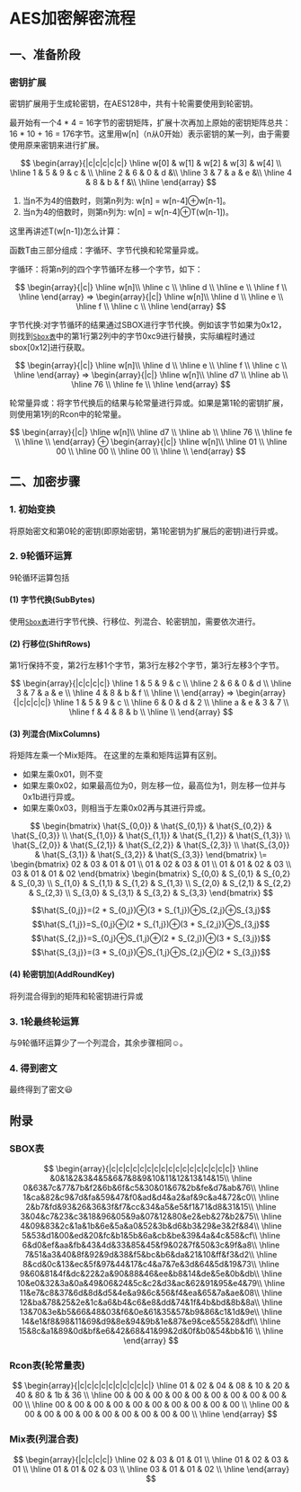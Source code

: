 # AES加密解密流程
## 一、准备阶段
### 密钥扩展
密钥扩展用于生成轮密钥，在AES128中，共有十轮需要使用到轮密钥。

最开始有一个4 * 4 = 16字节的密钥矩阵，扩展十次再加上原始的密钥矩阵总共：16 * 10 + 16 = 176字节。这里用w[n]（n从0开始）表示密钥的某一列，由于需要使用原来密钥来进行扩展。

$$
\begin{array}{|c|c|c|c|c|}
    \hline w[0] & w[1] & w[2] & w[3] & w[4] \\
	\hline 1 & 5 & 9 & c & \\
	\hline 2 & 6 & 0 & d &\\
	\hline 3 & 7 & a & e &\\
	\hline 4 & 8 & b & f &\\
	\hline
\end{array}
$$

1. 当n不为4的倍数时，则第n列为: w[n] = w[n-4]⊕w[n-1]。
2. 当n为4的倍数时，则第n列为: w[n] = w[n-4]⊕T(w[n-1])。

这里再讲述T(w[n-1])怎么计算：

函数T由三部分组成：字循环、字节代换和轮常量异或。

字循环：将第n列的四个字节循环左移一个字节，如下：

$$
\begin{array}{|c|}
    \hline w[n]\\
	\hline c \\
	\hline d \\
	\hline e \\
	\hline f \\
	\hline
\end{array}
 =>
\begin{array}{|c|}
    \hline w[n]\\
	\hline d \\
	\hline e \\
	\hline f \\
	\hline c \\
	\hline
\end{array}
$$

字节代换:对字节循环的结果通过SBOX进行字节代换。例如该字节如果为0x12，则找到[`Sbox表`](#sbox表)中的第1行第2列中的字节0xc9进行替换，实际编程时通过sbox[0x12]进行获取。

$$
\begin{array}{|c|}
    \hline w[n]\\
	\hline d \\
	\hline e \\
	\hline f \\
	\hline c \\
	\hline
\end{array}
 =>
\begin{array}{|c|}
    \hline w[n]\\
	\hline d7 \\
	\hline ab \\
	\hline 76 \\
	\hline fe \\
	\hline
\end{array}
$$

轮常量异或：将字节代换后的结果与轮常量进行异或。如果是第1轮的密钥扩展，则使用第1列的Rcon中的轮常量。

$$
\begin{array}{|c|}
    \hline w[n]\\
	\hline d7 \\
	\hline ab \\
	\hline 76 \\
	\hline fe \\
	\hline \\
\end{array}
⊕
\begin{array}{|c|}
    \hline w[n]\\
	\hline 01 \\
	\hline 00 \\
	\hline 00 \\
	\hline 00 \\
	\hline \\
\end{array}
$$

## 二、加密步骤
### 1. 初始变换
将原始密文和第0轮的密钥(即原始密钥，第1轮密钥为扩展后的密钥)进行异或。
### 2. 9轮循环运算
9轮循环运算包括
#### (1) 字节代换(SubBytes)
使用[`Sbox表`](#sbox表)进行字节代换、行移位、列混合、轮密钥加，需要依次进行。
#### (2) 行移位(ShiftRows)
第1行保持不变，第2行左移1个字节，第3行左移2个字节，第3行左移3个字节。

$$
\begin{array}{|c|c|c|c|}
	\hline 1 & 5 & 9 & c \\
	\hline 2 & 6 & 0 & d \\
	\hline 3 & 7 & a & e \\
	\hline 4 & 8 & b & f \\
	\hline \\
\end{array}
=>
\begin{array}{|c|c|c|c|}
	\hline 1 & 5 & 9 & c \\
	\hline 6 & 0 & d & 2 \\
	\hline a & e & 3 & 7 \\ 
	\hline f & 4 & 8 & b \\
	\hline \\
\end{array}
$$





#### (3) 列混合(MixColumns)
将矩阵左乘一个Mix矩阵。
在这里的左乘和矩阵运算有区别。
- 如果左乘0x01，则不变
- 如果左乘0x02，如果最高位为0，则左移一位，最高位为1，则左移一位并与0x1b进行异或。
- 如果左乘0x03，则相当于左乘0x02再与其进行异或。

$$
\begin{bmatrix}
\hat{S_{0,0}} & \hat{S_{0,1}} & \hat{S_{0,2}} & \hat{S_{0,3}} \\
\hat{S_{1,0}} & \hat{S_{1,1}} & \hat{S_{1,2}} & \hat{S_{1,3}} \\
\hat{S_{2,0}} & \hat{S_{2,1}} & \hat{S_{2,2}} & \hat{S_{2,3}} \\
\hat{S_{3,0}} & \hat{S_{3,1}} & \hat{S_{3,2}} & \hat{S_{3,3}} 
\end{bmatrix}
\=
\begin{bmatrix}
02 & 03 & 01 & 01 \\
01 & 02 & 03 & 01 \\
01 & 01 & 02 & 03 \\
03 & 01 & 01 & 02 
\end{bmatrix}
\begin{bmatrix}
S_{0,0} & S_{0,1} & S_{0,2} & S_{0,3} \\
S_{1,0} & S_{1,1} & S_{1,2} & S_{1,3} \\
S_{2,0} & S_{2,1} & S_{2,2} & S_{2,3} \\
S_{3,0} & S_{3,1} & S_{3,2} & S_{3,3} 
\end{bmatrix}
$$

$$\hat{S_{0,j}}=(2 * S_{0,j})⊕(3 * S_{1,j})⊕S_{2,j}⊕S_{3,j}$$
$$\hat{S_{1,j}}=S_{0,j}⊕(2 * S_{1,j})⊕(3 * S_{2,j})⊕S_{3,j}$$
$$\hat{S_{2,j}}=S_{0,j}⊕S_{1,j}⊕(2 * S_{2,j})⊕(3 * S_{3,j})$$
$$\hat{S_{3,j}}=(3 * S_{0,j})⊕S_{1,j}⊕S_{2,j}⊕(2 * S_{3,j})$$


#### (4) 轮密钥加(AddRoundKey)
将列混合得到的矩阵和轮密钥进行异或
### 3. 1轮最终轮运算
与9轮循环运算少了一个列混合，其余步骤相同:relaxed:。
### 4. 得到密文
最终得到了密文:smiley:


## 附录
### SBOX表


$$
\begin{array}{|c|c|c|c|c|c|c|c|c|c|c|c|c|c|c|c|c|}
\hline &0&1&2&3&4&5&6&7&8&9&10&11&12&13&14&15\\
\hline 0&63&7c&77&7b&f2&6b&6f&c5&30&01&67&2b&fe&d7&ab&76\\
\hline 1&ca&82&c9&7d&fa&59&47&f0&ad&d4&a2&af&9c&a4&72&c0\\
\hline 2&b7&fd&93&26&36&3f&f7&cc&34&a5&e5&f1&71&d8&31&15\\
\hline 3&04&c7&23&c3&18&96&05&9a&07&12&80&e2&eb&27&b2&75\\
\hline 4&09&83&2c&1a&1b&6e&5a&a0&52&3b&d6&b3&29&e3&2f&84\\
\hline 5&53&d1&00&ed&20&fc&b1&5b&6a&cb&be&39&4a&4c&58&cf\\
\hline 6&d0&ef&aa&fb&43&4d&33&85&45&f9&02&7f&50&3c&9f&a8\\
\hline 7&51&a3&40&8f&92&9d&38&f5&bc&b6&da&21&10&ff&f3&d2\\
\hline 8&cd&0c&13&ec&5f&97&44&17&c4&a7&7e&3d&64&5d&19&73\\
\hline 9&60&81&4f&dc&22&2a&90&88&46&ee&b8&14&de&5e&0b&db\\
\hline 10&e0&32&3a&0a&49&06&24&5c&c2&d3&ac&62&91&95&e4&79\\
\hline 11&e7&c8&37&6d&8d&d5&4e&a9&6c&56&f4&ea&65&7a&ae&08\\
\hline 12&ba&78&25&2e&1c&a6&b4&c6&e8&dd&74&1f&4b&bd&8b&8a\\
\hline 13&70&3e&b5&66&48&03&f6&0e&61&35&57&b9&86&c1&1d&9e\\
\hline 14&e1&f8&98&11&69&d9&8e&94&9b&1e&87&e9&ce&55&28&df\\
\hline 15&8c&a1&89&0d&bf&e6&42&68&41&99&2d&0f&b0&54&bb&16 \\ 
\hline
\end{array}
$$

### Rcon表(轮常量表)

$$
\begin{array}{|c|c|c|c|c|c|c|c|c|c|}
	\hline 01 & 02 & 04 & 08 & 10 & 20 & 40 & 80 & 1b & 36 \\
	\hline 00 & 00 & 00 & 00 & 00 & 00 & 00 & 00 & 00 & 00 \\
	\hline 00 & 00 & 00 & 00 & 00 & 00 & 00 & 00 & 00 & 00 \\
	\hline 00 & 00 & 00 & 00 & 00 & 00 & 00 & 00 & 00 & 00 \\
	\hline
\end{array}
$$

### Mix表(列混合表)

$$
\begin{array}{|c|c|c|c|}
\hline 02 & 03 & 01 & 01 \\
\hline 01 & 02 & 03 & 01 \\
\hline 01 & 01 & 02 & 03 \\
\hline 03 & 01 & 01 & 02 \\
\hline
\end{array}
$$

